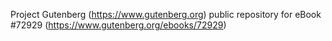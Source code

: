 Project Gutenberg (https://www.gutenberg.org) public repository
for eBook #72929 (https://www.gutenberg.org/ebooks/72929)
